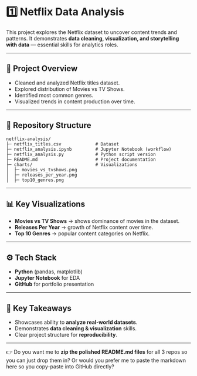 # 1️⃣ Netflix Data Analysis

This project explores the Netflix dataset to uncover content trends and patterns. It demonstrates **data cleaning, visualization, and storytelling with data** — essential skills for analytics roles.

---

## 🚀 Project Overview

* Cleaned and analyzed Netflix titles dataset.
* Explored distribution of Movies vs TV Shows.
* Identified most common genres.
* Visualized trends in content production over time.

---

## 📂 Repository Structure

```
netflix-analysis/
├─ netflix_titles.csv             # Dataset
├─ netflix_analysis.ipynb         # Jupyter Notebook (workflow)
├─ netflix_analysis.py            # Python script version
├─ README.md                      # Project documentation
├─ charts/                        # Visualizations
│  ├─ movies_vs_tvshows.png
│  ├─ releases_per_year.png
│  ├─ top10_genres.png
```

---

## 📊 Key Visualizations

* **Movies vs TV Shows** → shows dominance of movies in the dataset.
* **Releases Per Year** → growth of Netflix content over time.
* **Top 10 Genres** → popular content categories on Netflix.

---

## ⚙️ Tech Stack

* **Python** (pandas, matplotlib)
* **Jupyter Notebook** for EDA
* **GitHub** for portfolio presentation

---

## 🔑 Key Takeaways 

* Showcases ability to **analyze real-world datasets**.
* Demonstrates **data cleaning & visualization** skills.
* Clear project structure for **reproducibility**.

---





👉 Do you want me to **zip the polished README.md files** for all 3 repos so you can just drop them in? Or would you prefer me to paste the markdown here so you copy-paste into GitHub directly?
